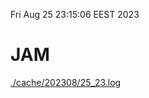 Fri Aug 25 23:15:06 EEST 2023
# JAM
<a href='./cache/202308/25_23.log'>./cache/202308/25_23.log</a>
